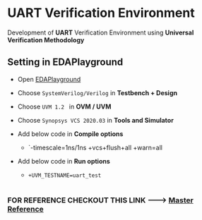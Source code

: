 # UART Verification Environment

Development of **UART** Verification Environment using **Universal Verification Methodology**

## Setting in EDAPlayground

* Open [EDAPlayground](https://www.edaplayground.com/)

* Choose `SystemVerilog/Verilog` in **Testbench + Design**

* Choose `UVM 1.2 ` in  **OVM / UVM**

* Choose  ``Synopsys VCS 2020.03`` in **Tools and Simulator** 

* Add below code in **Compile options** 

    * `-timescale=1ns/1ns +vcs+flush+all +warn=all

* Add below code in **Run options**

    * `+UVM_TESTNAME=uart_test`

#

### FOR REFERENCE CHECKOUT THIS LINK ---> [Master Reference](https://www.edaplayground.com/x/VCra)
#
